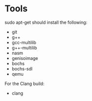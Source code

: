 # Tools #

sudo apt-get should install the following:

- git
- g++
- gcc-multilib
- g++-multilib
- nasm
- genisoimage
- bochs
- bochs-sdl
- qemu

For the Clang build:

- clang
